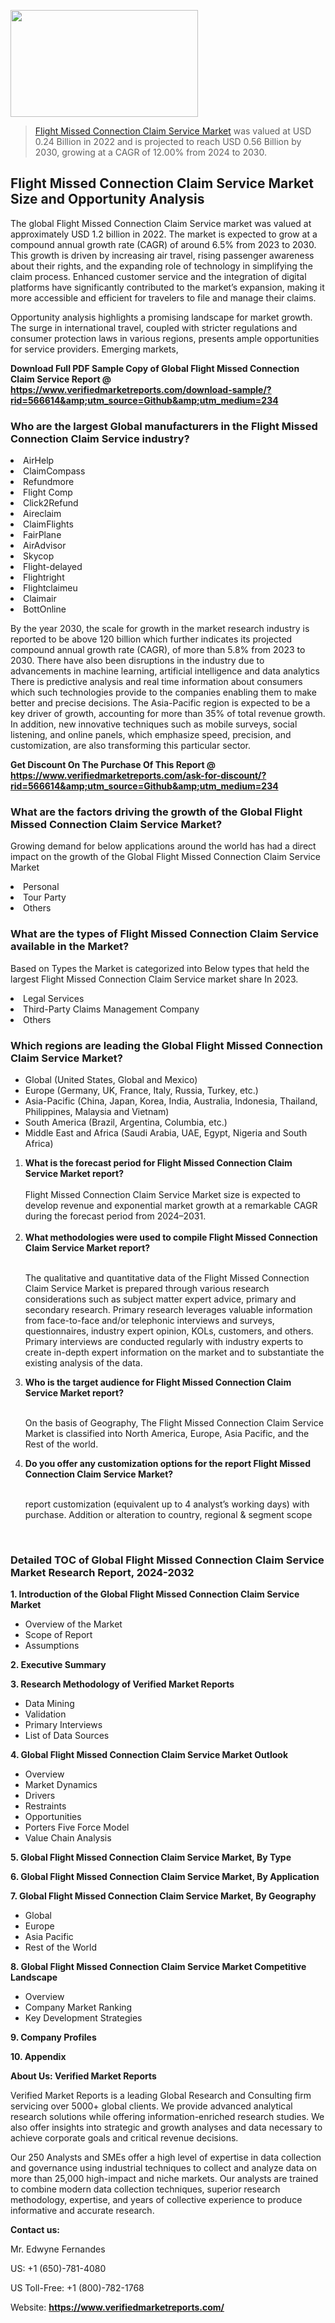 <img src="https://ffe5etoiles.com/wp-content/uploads/2024/12/MST1-300x171.png" alt="" width="300" height="171" class="alignnone size-medium wp-image-20088" /><blockquote><p><p><a href="https://www.verifiedmarketreports.com/download-sample/?rid=566614&utm_source=Github&utm_medium=234" target="_blank">Flight Missed Connection Claim Service Market</a> was valued at USD 0.24 Billion in 2022 and is projected to reach USD 0.56 Billion by 2030, growing at a CAGR of 12.00% from 2024 to 2030.</p></blockquote><p><h2>Flight Missed Connection Claim Service Market Size and Opportunity Analysis</h2> <p>The global Flight Missed Connection Claim Service market was valued at approximately USD 1.2 billion in 2022. The market is expected to grow at a compound annual growth rate (CAGR) of around 6.5% from 2023 to 2030. This growth is driven by increasing air travel, rising passenger awareness about their rights, and the expanding role of technology in simplifying the claim process. Enhanced customer service and the integration of digital platforms have significantly contributed to the market’s expansion, making it more accessible and efficient for travelers to file and manage their claims.</p> <p>Opportunity analysis highlights a promising landscape for market growth. The surge in international travel, coupled with stricter regulations and consumer protection laws in various regions, presents ample opportunities for service providers. Emerging markets,</p><p class=""><strong>Download Full PDF Sample Copy of Global Flight Missed Connection Claim Service Report @ <a href="https://www.verifiedmarketreports.com/download-sample/?rid=566614&amp;utm_source=Github&amp;utm_medium=234" target="_blank">https://www.verifiedmarketreports.com/download-sample/?rid=566614&amp;utm_source=Github&amp;utm_medium=234</a></strong></p><h3 id="" class="">Who are the largest Global manufacturers in the Flight Missed Connection Claim Service industry?</h3><p><li>AirHelp</li><li> ClaimCompass</li><li> Refundmore</li><li> Flight Comp</li><li> Click2Refund</li><li> Aireclaim</li><li> ClaimFlights</li><li> FairPlane</li><li> AirAdvisor</li><li> Skycop</li><li> Flight-delayed</li><li> Flightright</li><li> Flightclaimeu</li><li> Claimair</li><li> BottOnline</li></p><div class=""><div class="" dir="" data-message-author-role="" data-message-id="" data-message-model-slug=""><div class=""><div class=""><div class=""><div class="" dir="" data-message-author-role="" data-message-id="" data-message-model-slug=""><div class=""><div class=""><p>By the year 2030, the scale for growth in the market research industry is reported to be above 120 billion which further indicates its projected compound annual growth rate (CAGR), of more than 5.8% from 2023 to 2030. There have also been disruptions in the industry due to advancements in machine learning, artificial intelligence and data analytics There is predictive analysis and real time information about consumers which such technologies provide to the companies enabling them to make better and precise decisions. The Asia-Pacific region is expected to be a key driver of growth, accounting for more than 35% of total revenue growth. In addition, new innovative techniques such as mobile surveys, social listening, and online panels, which emphasize speed, precision, and customization, are also transforming this particular sector.</p><p><strong>Get Discount On The Purchase Of This Report @&nbsp; <a href="https://www.verifiedmarketreports.com/ask-for-discount/?rid=566614&amp;utm_source=Github&amp;utm_medium=234" target="_blank">https://www.verifiedmarketreports.com/ask-for-discount/?rid=566614&amp;utm_source=Github&amp;utm_medium=234</a></strong></p></div></div></div></div></div></div></div></div><h3 id="" class="">What are the factors driving the growth of the Global Flight Missed Connection Claim Service Market?</h3><p id="" class="">Growing demand for below applications around the world has had a direct impact on the growth of the Global Flight Missed Connection Claim Service Market</p><p id="" class=""><li>Personal</li><li> Tour Party</li><li> Others</li></p><h3 id="" class="">What are the types of Flight Missed Connection Claim Service available in the Market?</h3><p id="" class="">Based on Types the Market is categorized into Below types that held the largest Flight Missed Connection Claim Service market share In 2023.</p><p id="" class=""><li>Legal Services</li><li> Third-Party Claims Management Company</li><li> Others</li></p><h3 id="" class="">Which regions are leading the Global Flight Missed Connection Claim Service Market?</h3><ul><li>Global (United States, Global and Mexico)</li><li>Europe (Germany, UK, France, Italy, Russia, Turkey, etc.)</li><li>Asia-Pacific (China, Japan, Korea, India, Australia, Indonesia, Thailand, Philippines, Malaysia and Vietnam)</li><li>South America (Brazil, Argentina, Columbia, etc.)</li><li>Middle East and Africa (Saudi Arabia, UAE, Egypt, Nigeria and South Africa)</li></ul><p><ol><li><strong>What is the forecast period for Flight Missed Connection Claim Service Market report?<br /></strong><br /><span data-sheets-root="1" data-sheets-value="{&quot;1&quot;:2,&quot;2&quot;:&quot;XXXX size is expected to develop revenue and exponential market growth at a remarkable CAGR during the forecast period from 2024&ndash;2030.&quot;}" data-sheets-userformat="{&quot;2&quot;:12674,&quot;4&quot;:{&quot;1&quot;:2,&quot;2&quot;:16776960},&quot;10&quot;:2,&quot;11&quot;:0,&quot;15&quot;:&quot;Arial&quot;,&quot;16&quot;:12}">Flight Missed Connection Claim Service Market size is expected to develop revenue and exponential market growth at a remarkable CAGR during the forecast period from 2024&ndash;2031.</span><br /><br /></li><li><strong>What methodologies were used to compile Flight Missed Connection Claim Service Market report?<br /><br /></strong><p>The qualitative and quantitative data of the&nbsp;Flight Missed Connection Claim Service Market is prepared through various research considerations such as subject matter expert advice, primary and secondary research. Primary research leverages valuable information from face-to-face and/or telephonic interviews and surveys, questionnaires, industry expert opinion, KOLs, customers, and others. Primary interviews are conducted regularly with industry experts to create in-depth expert information on the market and to substantiate the existing analysis of the data.&nbsp;</p></li><li><strong>Who is the target audience for Flight Missed Connection Claim Service Market report?<br /><br /></strong><p>On the basis of Geography, The&nbsp;Flight Missed Connection Claim Service Market is classified into North America, Europe, Asia Pacific, and the Rest of the world.</p></li><li><strong>Do you offer any customization options for the report Flight Missed Connection Claim Service Market?<br /><br /></strong><p>report customization (equivalent up to 4 analyst&rsquo;s working days) with purchase. Addition or alteration to country, regional &amp; segment scope</p><p>&nbsp;</p></li></ol></p><h3 id="" class="">Detailed TOC of Global Flight Missed Connection Claim Service Market Research Report, 2024-2032</h3><p id="" class=""><strong>1. Introduction of the Global Flight Missed Connection Claim Service Market</strong></p><ul><li>Overview of the Market</li><li>Scope of Report</li><li>Assumptions</li></ul><p id="" class=""><strong>2. Executive Summary</strong></p><p id="" class=""><strong>3. Research Methodology of&nbsp;Verified Market Reports</strong></p><ul><li>Data Mining</li><li>Validation</li><li>Primary Interviews</li><li>List of Data Sources</li></ul><p id="" class=""><strong>4. Global Flight Missed Connection Claim Service Market Outlook</strong></p><ul><li>Overview</li><li>Market Dynamics</li><li>Drivers</li><li>Restraints</li><li>Opportunities</li><li>Porters Five Force Model</li><li>Value Chain Analysis</li></ul><p id="" class=""><strong>5. Global Flight Missed Connection Claim Service Market, By&nbsp;Type</strong></p><p id="" class=""><strong>6. Global Flight Missed Connection Claim Service Market, By Application</strong></p><p id="" class=""><strong>7. Global Flight Missed Connection Claim Service Market, By Geography</strong></p><ul><li>Global</li><li>Europe</li><li>Asia Pacific</li><li>Rest of the World</li></ul><p id="" class=""><strong>8. Global Flight Missed Connection Claim Service Market Competitive Landscape</strong></p><ul><li>Overview</li><li>Company Market Ranking</li><li>Key Development Strategies</li></ul><p id="" class=""><strong>9. Company Profiles</strong></p><p id="" class=""><strong>10. Appendix</strong></p><p id="" class=""><strong>About Us: Verified Market Reports</strong></p><p id="" class="">Verified Market Reports is a leading Global Research and Consulting firm servicing over 5000+ global clients. We provide advanced analytical research solutions while offering information-enriched research studies. We also offer insights into strategic and growth analyses and data necessary to achieve corporate goals and critical revenue decisions.</p><p id="" class="">Our 250 Analysts and SMEs offer a high level of expertise in data collection and governance using industrial techniques to collect and analyze data on more than 25,000 high-impact and niche markets. Our analysts are trained to combine modern data collection techniques, superior research methodology, expertise, and years of collective experience to produce informative and accurate research.</p><p id="" class=""><strong>Contact us:</strong></p><p id="" class="">Mr. Edwyne Fernandes</p><p id="" class="">US: +1 (650)-781-4080</p><p id="" class="">US Toll-Free: +1 (800)-782-1768</p><p id="" class="">Website: <a target="" data-test-app-aware-link=""><strong>https://www.verifiedmarketreports.com/</strong></a></p>
